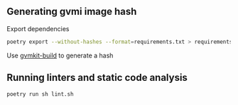 ## Generating gvmi image hash

Export dependencies
```sh
poetry export --without-hashes --format=requirements.txt > requirements.txt
```
Use [gvmkit-build](https://golem-network.gitbook.io/golem-sdk-develop/requestor-tutorials/vm-runtime/convert-a-docker-image-into-a-golem-image) to generate a hash

## Running linters and static code analysis


```sh
poetry run sh lint.sh
```
